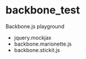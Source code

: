 # backbone_test

Backbone.js playground
* jquery.mockjax
* backbone.marionette.js
* backbone.stickit.js
